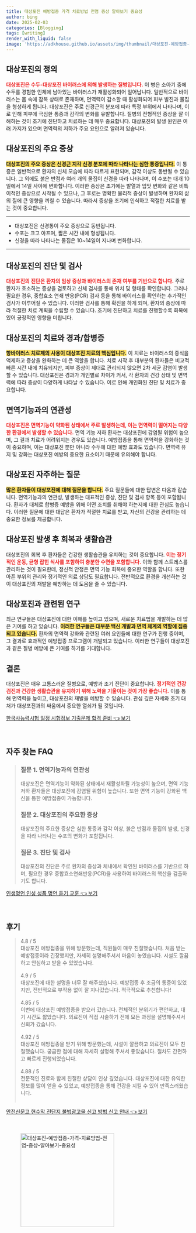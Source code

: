 ```yaml
---
title: 대상포진 예방접종 가격 치료방법 전염 증상 알아보기 중요성
author: bing
date: 2025-02-03
categories: [Blogging]
tags: [writing]
render_with_liquid: false
image: 'https://adkhouse.github.io/assets/img/thumbnail/대상포진-예방접종-가격-치료방법-전염-증상-알아보기-중요성.webp'
---
```



<h2 id='대상포진의 정의'>대상포진의 정의</h2>

<p><b><span style="color: #ee2323;">대상포진은 수두-대상포진 바이러스에 의해 발생하는 질병입니다.</span></b> 이 병은 소아기 중에 수두를 경험한 인체에 남아있는 바이러스가 재활성화되어 일어납니다. 일반적으로 바이러스는 몸 속에 잠복 상태로 존재하며, 면역력이 감소할 때 활성화되어 피부 발진과 물집을 형성하게 됩니다. 대상포진은 주로 신경근의 분포에 따라 특정 부위에서 나타나며, 이로 인해 피부에 극심한 통증과 감각의 변화를 유발합니다. 질병의 전형적인 증상을 잘 이해하는 것이 조기에 진단하고 치료하는 데 매우 중요합니다. 대상포진의 발생 원인은 여러 가지가 있으며 면역력의 저하가 주요 요인으로 알려져 있습니다.</p>

<h2 id='대상포진의 주요 증상'>대상포진의 주요 증상</h2>

<p><b><span style="background-color: #ffe066;">대상포진의 주요 증상은 신경근 지각 신경 분포에 따라 나타나는 심한 통증입니다.</span></b> 이 통증은 일반적으로 환자의 신체 모습에 따라 다르게 표현되며, 감각 이상도 동반될 수 있습니다. 그 외에도 붉은 반점과 여러 개의 물집이 신경을 따라 나타나며, 이 수포는 대개 10일에서 14일 사이에 변화합니다. 이러한 증상은 초기에는 발열과 입맛 변화와 같은 비특이적인 증상으로 시작될 수 있으나, 그 후로는 명확한 물리적 증상이 발생하며 환자의 삶의 질에 큰 영향을 끼칠 수 있습니다. 따라서 증상을 조기에 인식하고 적절한 치료를 받는 것이 중요합니다.</p>

<hr />

<ul>
    <li>대상포진은 신경통이 주요 증상으로 동반됩니다.</li>
    <li>수포는 크고 아프며, 짧은 시간 내에 형성됩니다.</li>
    <li>신경을 따라 나타나는 물집은 10~14일이 지나며 변화합니다.</li>
</ul>

<hr />

<h2 id='대상포진의 진단 및 검사'>대상포진의 진단 및 검사</h2>

<p><b><span style="color: #ee2323;">대상포진의 진단은 환자의 임상 증상과 바이러스의 존재 여부를 기반으로 합니다.</span></b> 주로 환자가 호소하는 증상을 검토하고 신체 검사를 통해 위치 및 형태를 확인합니다. 그러나 필요한 경우, 중합효소 연쇄 반응(PCR) 검사 등을 통해 바이러스를 확인하는 추가적인 검사가 이루어질 수 있습니다. 이러한 검사를 통해 확진을 하게 되며, 환자의 증상에 따라 적절한 치료 계획을 수립할 수 있습니다. 조기에 진단하고 치료를 진행할수록 회복에 있어 긍정적인 영향을 미칩니다.</p>

<h2 id='대상포진의 치료와 경과/합병증'>대상포진의 치료와 경과/합병증</h2>

<p><b><span style="background-color: #ffe066;">항바이러스 치료제의 사용이 대상포진 치료의 핵심입니다.</span></b> 이 치료는 바이러스의 증식을 억제하고 증상을 완화하는 데 큰 역할을 합니다. 치료 시작 후 대부분의 환자들은 비교적 빠른 시간 내에 치유되지만, 피부 증상이 제대로 관리되지 않으면 2차 세균 감염이 발생할 수 있습니다. 대상포진은 경과가 개인별로 차이가 커서, 각 환자의 건강 상태 및 면역력에 따라 증상이 다양하게 나타날 수 있습니다. 이로 인해 개인화된 진단 및 치료가 중요합니다.</p>

<h2 id='면역기능과의 연관성'>면역기능과의 연관성</h2>

<p><b><span style="color: #ee2323;">대상포진은 면역기능이 약화된 상태에서 주로 발생하는데, 이는 면역력이 떨어지는 다양한 환경에서 발생할 수 있습니다.</span></b> 면역 기능 저하 환자는 대상포진에 감염될 위험이 높으며, 그 결과 치료가 어려워지는 경우도 있습니다. 예방접종을 통해 면역력을 강화하는 것이 중요하며, 이는 대상포진 뿐만 아니라 수두에 대한 예방 효과도 있습니다. 면역력 유지 및 강화는 대상포진 예방의 중요한 요소이기 때문에 유의해야 합니다.</p>

<h2 id='대상포진 자주하는 질문'>대상포진 자주하는 질문</h2>

<p><b><span style="background-color: #ffe066;">많은 환자들이 대상포진에 대해 질문을 합니다.</span></b> 주요 질문들에 대한 답변은 다음과 같습니다. 면역기능과의 연관성, 발생하는 대표적인 증상, 진단 및 검사 항목 등이 포함됩니다. 환자가 대체로 합병증 예방을 위해 어떤 조치를 취해야 하는지에 대한 관심도 높습니다. 이러한 질문에 대한 대답은 환자가 적절한 치료를 받고, 자신의 건강을 관리하는 데 중요한 정보를 제공합니다.</p>

<h2 id='대상포진 발생 후 회복과 생활습관'>대상포진 발생 후 회복과 생활습관</h2>

<p>대상포진의 회복 후 환자들은 건강한 생활습관을 유지하는 것이 중요합니다. <b><span style="color: #ee2323;">이는 정기적인 운동, 균형 잡힌 식사를 포함하여 충분한 수면을 포함합니다.</span></b> 이와 함께 스트레스를 관리하는 것이 필요한데, 정신적 안정은 면역 기능 회복에 중요한 역할을 합니다. 또한 아픈 부위의 관리와 정기적인 의료 상담도 필요합니다. 전반적으로 환경을 개선하는 것이 대상포진의 재발을 예방하는 데 도움을 줄 수 있습니다.</p>

<h2 id='대상포진과 관련된 연구'>대상포진과 관련된 연구</h2>

<p>최근 연구들은 대상포진에 대한 이해를 높이고 있으며, 새로운 치료법을 개발하는 데 많은 기여를 하고 있습니다. <b><span style="background-color: #ffe066;">이러한 연구들은 대부분 백신 개발과 면역 체계의 역할에 집중되고 있습니다.</span></b> 환자의 면역력 강화와 관련된 여러 요인들에 대한 연구가 진행 중이며, 그 결과로 효과적인 예방접종 프로그램이 개발되고 있습니다. 이러한 연구들이 대상포진과 같은 질병 예방에 큰 기여를 하기를 기대합니다.</p>

<h2 id='결론'>결론</h2>

<p>대상포진은 매우 고통스러운 질병으로, 예방과 조기 진단이 중요합니다. <b><span style="color: #ee2323;">정기적인 건강 검진과 건강한 생활습관을 유지하기 위해 노력을 기울이는 것이 가장 좋습니다.</span></b> 이를 통해 면역력을 높이고, 대상포진의 재발을 예방할 수 있습니다. 관심 깊은 자세와 조기 대처가 대상포진과의 싸움에서 중요한 열쇠가 될 것입니다.</p>


<p><a class="click-button" title="한국사능력시험 일정 시험정보 기출문제 합격 준비" href="https://adkhouse.github.io/posts/%ED%95%9C%EA%B5%AD%EC%82%AC%EB%8A%A5%EB%A0%A5%EC%8B%9C%ED%97%98-%EC%9D%BC%EC%A0%95-%EC%8B%9C%ED%97%98%EC%A0%95%EB%B3%B4-%EA%B8%B0%EC%B6%9C%EB%AC%B8%EC%A0%9C-%ED%95%A9%EA%B2%A9-%EC%A4%80%EB%B9%84/" rel="dofollow">한국사능력시험 일정 시험정보 기출문제 합격 준비 👈 보기</a></p><br>
<h2 id='자주_찾는_FAQ'>자주 찾는 FAQ</h2>
<div itemscope="" itemtype="https://schema.org/FAQPage"> 
<blockquote> 
<div itemscope="" itemprop="mainEntity" itemtype="https://schema.org/Question"> 
<h3 itemprop="name">질문 1. 면역기능과의 연관성</h3> 
<div itemscope="" itemprop="acceptedAnswer" itemtype="https://schema.org/Answer"> 
<span itemprop="text"> 
<p>대상포진은 면역기능이 약화된 상태에서 재활성화될 가능성이 높으며, 면역 기능 저하 환자들은 대상포진에 감염될 위험이 높습니다. 또한 면역 기능이 강화된 백신을 통한 예방접종이 가능합니다.</p> 
</span> 
</div> 
</div> 
<div itemscope="" itemprop="mainEntity" itemtype="https://schema.org/Question"> 
<h3 itemprop="name">질문 2. 대상포진의 주요한 증상</h3> 
<div itemscope="" itemprop="acceptedAnswer" itemtype="https://schema.org/Answer"> 
<span itemprop="text"> 
<p>대상포진의 주요한 증상은 심한 통증과 감각 이상, 붉은 반점과 물집의 발생, 신경을 따라 나타나는 수포의 변화가 포함됩니다.</p> 
</span> 
</div> 
</div> 
<div itemscope="" itemprop="mainEntity" itemtype="https://schema.org/Question"> 
<h3 itemprop="name">질문 3. 진단 및 검사</h3> 
<div itemscope="" itemprop="acceptedAnswer" itemtype="https://schema.org/Answer"> 
<span itemprop="text"> 
<p>대상포진의 진단은 주로 환자의 증상과 체내에서 확인된 바이러스를 기반으로 하며, 필요한 경우 중합효소연쇄반응(PCR)을 사용하여 바이러스의 핵산을 검출하기도 합니다.</p> 
</span> 
</div> 
</div> 
</blockquote> 
</div>
<p><a class="click-button" title="인생명언 인성 성품 명언 듣기 교훈" href="https://adkhouse.github.io/posts/%EC%9D%B8%EC%83%9D%EB%AA%85%EC%96%B8-%EC%9D%B8%EC%84%B1-%EC%84%B1%ED%92%88-%EB%AA%85%EC%96%B8-%EB%93%A3%EA%B8%B0-%EA%B5%90%ED%9B%88/" rel="dofollow">인생명언 인성 성품 명언 듣기 교훈 👈 보기</a></p><br>
<h2 id='후기'>후기</h2>
<div itemscope itemtype="https://schema.org/Product">
  <blockquote>
  <div itemprop="review" itemscope itemtype="https://schema.org/Review">
      <div itemprop="reviewRating" itemscope itemtype="https://schema.org/Rating"> <span itemprop="ratingValue">4.8</span> / <span itemprop="bestRating">5</span> </div>
      <span itemprop="reviewBody">대상포진 예방접종을 위해 방문했는데, 직원들이 매우 친절했습니다. 처음 받는 예방접종이라 긴장했지만, 자세히 설명해주셔서 마음이 놓였습니다. 시설도 깔끔하고 안심하고 받을 수 있었습니다.</span>
  </div>
  <br>
  <div itemprop="review" itemscope itemtype="https://schema.org/Review">
      <div itemprop="reviewRating" itemscope itemtype="https://schema.org/Rating"> <span itemprop="ratingValue">4.9</span> / <span itemprop="bestRating">5</span> </div>
      <span itemprop="reviewBody">대상포진에 대한 설명을 너무 잘 해주셨습니다. 예방접종 후 조금의 통증이 있었지만, 전반적으로 부작용 없이 잘 지나갔습니다. 적극적으로 추천합니다!</span>
  </div>
  <br>
  <div itemprop="review" itemscope itemtype="https://schema.org/Review">
      <div itemprop="reviewRating" itemscope itemtype="https://schema.org/Rating"> <span itemprop="ratingValue">4.85</span> / <span itemprop="bestRating">5</span> </div>
      <span itemprop="reviewBody">이번에 대상포진 예방접종을 받으러 갔습니다. 전체적인 분위기가 편안하고, 대기 시간도 짧았습니다. 의료진이 직접 시술하기 전에 모든 과정을 설명해주셔서 신뢰가 갔습니다.</span>
  </div>
  <br>
  <div itemprop="review" itemscope itemtype="https://schema.org/Review">
      <div itemprop="reviewRating" itemscope itemtype="https://schema.org/Rating"> <span itemprop="ratingValue">4.92</span> / <span itemprop="bestRating">5</span> </div>
      <span itemprop="reviewBody">대상포진 예방접종을 받기 위해 방문했는데, 시설이 깔끔하고 의료진이 모두 친절했습니다. 궁금한 점에 대해 자세히 설명해 주셔서 좋았습니다. 절차도 간편하고 빠르게 진행되었습니다.</span>
  </div>
  <br>
  <div itemprop="review" itemscope itemtype="https://schema.org/Review">
      <div itemprop="reviewRating" itemscope itemtype="https://schema.org/Rating"> <span itemprop="ratingValue">4.88</span> / <span itemprop="bestRating">5</span> </div>
      <span itemprop="reviewBody">전문적인 진료와 함께 친절한 상담이 인상 깊었습니다. 대상포진에 대한 유익한 정보를 많이 얻을 수 있었고, 예방접종을 통해 건강을 지킬 수 있어 만족스러웠습니다.</span>
  </div>
  <br>
  </blockquote>
</div>
<p><a class="click-button" title="안전신문고 현수막 전단지 불법광고물 신고 방법 신고 안내" href="https://adkhouse.github.io/posts/%EC%95%88%EC%A0%84%EC%8B%A0%EB%AC%B8%EA%B3%A0-%ED%98%84%EC%88%98%EB%A7%89-%EC%A0%84%EB%8B%A8%EC%A7%80-%EB%B6%88%EB%B2%95%EA%B4%91%EA%B3%A0%EB%AC%BC-%EC%8B%A0%EA%B3%A0-%EB%B0%A9%EB%B2%95-%EC%8B%A0%EA%B3%A0-%EC%95%88%EB%82%B4/" rel="dofollow">안전신문고 현수막 전단지 불법광고물 신고 방법 신고 안내 👈 보기</a></p><br>
<figure class="image"><img src="https://adkhouse.github.io/assets/img/thumbnail/대상포진-예방접종-가격-치료방법-전염-증상-알아보기-중요성.webp" alt="대상포진-예방접종-가격-치료방법-전염-증상-알아보기-중요성" width="256" height="256"></figure>